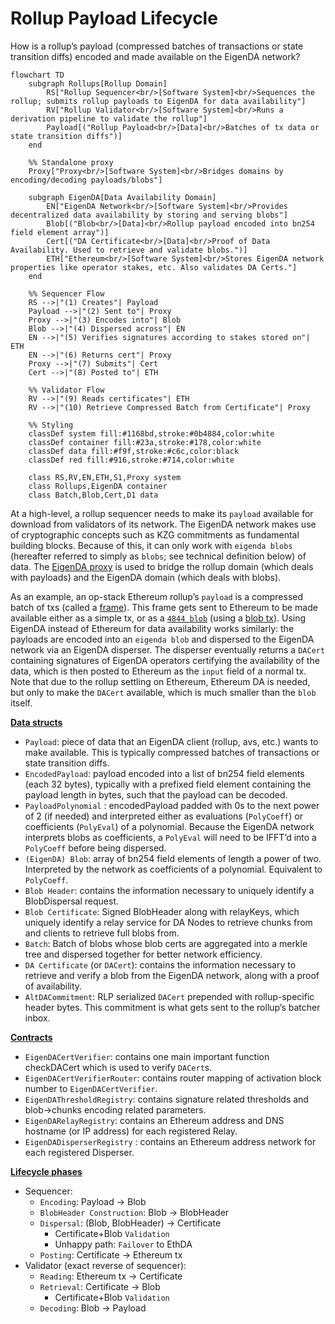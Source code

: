 # Rollup Payload Lifecycle

How is a rollup’s payload (compressed batches of transactions or state transition diffs) encoded and made available on the EigenDA network?

```mermaid
flowchart TD
    subgraph Rollups[Rollup Domain]
        RS["Rollup Sequencer<br/>[Software System]<br/>Sequences the rollup; submits rollup payloads to EigenDA for data availability"]
        RV["Rollup Validator<br/>[Software System]<br/>Runs a derivation pipeline to validate the rollup"]
        Payload[("Rollup Payload<br/>[Data]<br/>Batches of tx data or state transition diffs")]
    end

    %% Standalone proxy
    Proxy["Proxy<br/>[Software System]<br/>Bridges domains by encoding/decoding payloads/blobs"]

    subgraph EigenDA[Data Availability Domain]
        EN["EigenDA Network<br/>[Software System]<br/>Provides decentralized data availability by storing and serving blobs"]
        Blob[("Blob<br/>[Data]<br/>Rollup payload encoded into bn254 field element array")]
        Cert[("DA Certificate<br/>[Data]<br/>Proof of Data Availability. Used to retrieve and validate blobs.")]
        ETH["Ethereum<br/>[Software System]<br/>Stores EigenDA network properties like operator stakes, etc. Also validates DA Certs."]
    end

    %% Sequencer Flow
    RS -->|"(1) Creates"| Payload
    Payload -->|"(2) Sent to"| Proxy
    Proxy -->|"(3) Encodes into"| Blob
    Blob -->|"(4) Dispersed across"| EN
    EN -->|"(5) Verifies signatures according to stakes stored on"| ETH
    EN -->|"(6) Returns cert"| Proxy
    Proxy -->|"(7) Submits"| Cert
    Cert -->|"(8) Posted to"| ETH
    
    %% Validator Flow
    RV -->|"(9) Reads certificates"| ETH
    RV -->|"(10) Retrieve Compressed Batch from Certificate"| Proxy

    %% Styling
    classDef system fill:#1168bd,stroke:#0b4884,color:white
    classDef container fill:#23a,stroke:#178,color:white
    classDef data fill:#f9f,stroke:#c6c,color:black
    classDef red fill:#916,stroke:#714,color:white
    
    class RS,RV,EN,ETH,S1,Proxy system
    class Rollups,EigenDA container
    class Batch,Blob,Cert,D1 data
```

At a high-level, a rollup sequencer needs to make its `payload` available for download from validators of its network. The EigenDA network makes use of cryptographic concepts such as KZG commitments as fundamental building blocks. Because of this, it can only work with `eigenda blobs` (hereafter referred to simply as `blobs`; see technical definition below) of data. The [EigenDA proxy](https://github.com/Layr-Labs/eigenda-proxy) is used to bridge the rollup domain (which deals with payloads) and the EigenDA domain (which deals with blobs).

As an example, an op-stack Ethereum rollup’s `payload` is a compressed batch of txs (called a [frame](https://specs.optimism.io/protocol/derivation.html#frame-format)). This frame gets sent to Ethereum to be made available either as a simple tx, or as a [`4844 blob`](https://eips.ethereum.org/EIPS/eip-4844#type-aliases) (using a [blob tx](https://eips.ethereum.org/EIPS/eip-4844#blob-transaction)). Using EigenDA instead of Ethereum for data availability works similarly: the payloads are encoded into an `eigenda blob`  and dispersed to the EigenDA network via an EigenDA disperser. The disperser eventually returns a `DACert` containing signatures of EigenDA operators certifying the availability of the data, which is then posted to Ethereum as the `input` field of a normal tx. Note that due to the rollup settling on Ethereum, Ethereum DA is needed, but only to make the `DACert` available, which is much smaller than the `blob` itself.

[**Data structs**](./3-datastructs.md)

- `Payload`: piece of data that an EigenDA client (rollup, avs, etc.) wants to make available. This is typically compressed batches of transactions or state transition diffs.
- `EncodedPayload`: payload encoded into a list of bn254 field elements (each 32 bytes), typically with a prefixed field element containing the payload length in bytes, such that the payload can be decoded.
- `PayloadPolynomial` : encodedPayload padded with 0s to the next power of 2 (if needed) and interpreted either as evaluations (`PolyCoeff`) or coefficients (`PolyEval`) of a polynomial. Because the EigenDA network interprets blobs as coefficients, a `PolyEval` will need to be IFFT’d into a `PolyCoeff` before being dispersed.
- `(EigenDA) Blob`: array of bn254 field elements of length a power of two. Interpreted by the network as coefficients of a polynomial. Equivalent to `PolyCoeff`.
- `Blob Header`: contains the information necessary to uniquely identify a BlobDispersal request.
- `Blob Certificate`: Signed BlobHeader along with relayKeys, which uniquely identify a relay service for DA Nodes to retrieve chunks from and clients to retrieve full blobs from.
- `Batch`: Batch of blobs whose blob certs are aggregated into a merkle tree and dispersed together for better network efficiency.
- `DA Certificate` (or `DACert`): contains the information necessary to retrieve and verify a blob from the EigenDA network, along with a proof of availability.
- `AltDACommitment`: RLP serialized `DACert` prepended with rollup-specific header bytes. This commitment is what gets sent to the rollup’s batcher inbox.

[**Contracts**](./4-contracts.md)

- `EigenDACertVerifier`: contains one main important function checkDACert which is used to verify `DACert`s.
- `EigenDACertVerifierRouter`: contains router mapping of activation block number to `EigenDACertVerifier`.
- `EigenDAThresholdRegistry`: contains signature related thresholds and blob→chunks encoding related parameters.
- `EigenDARelayRegistry`: contains an Ethereum address and DNS hostname (or IP address) for each registered Relay.
- `EigenDADisperserRegistry` : contains an Ethereum address network for each registered Disperser.

[**Lifecycle phases**](./5-lifecycle-phases.md)

- Sequencer:
    - `Encoding`: Payload → Blob
    - `BlobHeader Construction`: Blob → BlobHeader
    - `Dispersal`: (Blob, BlobHeader) → Certificate
        - Certificate+Blob `Validation`
        - Unhappy path: `Failover` to EthDA
    - `Posting`: Certificate → Ethereum tx
- Validator (exact reverse of sequencer):
    - `Reading`: Ethereum tx → Certificate
    - `Retrieval`: Certificate → Blob
        - Certificate+Blob `Validation`
    - `Decoding`: Blob → Payload
